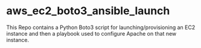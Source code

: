 # aws_ec2_boto3_ansible_launch


This Repo contains a Python Boto3 script for launching/provisioning an EC2 instance and then a playbook used to configure Apache on that new instance.  
